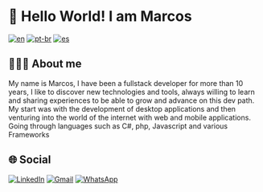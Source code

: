 # 👋 Hello World! I am Marcos

[![en](https://img.shields.io/badge/lang-en-red.svg)](https://github.com/MarkTecnicoDeveloper/MarkTecnicoDeveloper/blob/main/README.md)
[![pt-br](https://img.shields.io/badge/lang-pt--br-green.svg)](https://github.com/MarkTecnicoDeveloper/MarkTecnicoDeveloper/blob/main/README.pt-br.md)
[![es](https://img.shields.io/badge/lang-es-yellow.svg)](https://github.com/MarkTecnicoDeveloper/MarkTecnicoDeveloper/blob/main/README.es.md)

## 	👨🏻‍💻 About me
My name is Marcos, I have been a fullstack developer for more than 10 years, I like to discover new technologies and tools, always willing to learn and sharing experiences to be able to grow and advance on this dev path. My start was with the development of desktop applications and then venturing into the world of the internet with web and mobile applications. Going through languages ​​​​such as C#, php, Javascript and various Frameworks

## 🌐 Social
[![LinkedIn](https://img.shields.io/badge/LinkedIn-%230077B5.svg?logo=linkedin&logoColor=white)](https://www.linkedin.com/in/marcos-rodriguez-414934180/)
[![Gmail](https://img.shields.io/static/v1?message=Gmail&logo=gmail&label=&color=D14836&logoColor=white&labelColor=)](mailto:marktecnico@gmail.com)
[![WhatsApp](https://img.shields.io/static/v1?message=Whatsapp&logo=whatsapp&label=&color=25D366&logoColor=white&labelColor=)](https://api.whatsapp.com/send?phone=5545991065156&text=Hi%20Marcos!%20Im%20here%20from%20GitHub!)
<!--
**MarkTecnicoDeveloper/MarkTecnicoDeveloper** is a ✨ _special_ ✨ repository because its `README.md` (this file) appears on your GitHub profile.

Here are some ideas to get you started:

- 🔭 I’m currently working on ...
- 🌱 I’m currently learning ...
- 👯 I’m looking to collaborate on ...
- 🤔 I’m looking for help with ...
- 💬 Ask me about ...
- 📫 How to reach me: ...
- 😄 Pronouns: ...
- ⚡ Fun fact: ...
-->
